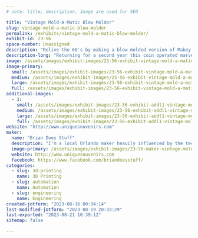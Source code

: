 ```yaml
---
# note: title, description, image are used for SEO

title: "Vintage Mold-A-Matic Blow Molder"
slug: vintage-mold-a-matic-blow-molder
permalink: /exhibits/vintage-mold-a-matic-blow-molder/
exhibit-id: 23-56
space-number: Unassigned
description: "Relive the 60's by making a blow molded version of Makey  on a genuine Mold-A-Matic machine."
description-long: "Returning for a second year this coin operated marvel from 60 years ago will create a plastic souvenir blow molded Makey character while you wait!  During the heyday of roadside attractions in florida you could visit almost anywhere and make a unique souvenir of your visit, this is one of the few surviving machines in full working order.  Machine is provided by Unique Souvenirs of Lake Wales, a family business for 50 years."
image: /assets/images/exhibit-images/23-56-exhibit-vintage-mold-a-matic-blow-molder-3aba0bd1-d04b-43a6-9a8c-adc87efcee94-1-105-c-large.jpeg
image-primary: 
  small: /assets/images/exhibit-images/23-56-exhibit-vintage-mold-a-matic-blow-molder-3aba0bd1-d04b-43a6-9a8c-adc87efcee94-1-105-c-small.jpeg
  medium: /assets/images/exhibit-images/23-56-exhibit-vintage-mold-a-matic-blow-molder-3aba0bd1-d04b-43a6-9a8c-adc87efcee94-1-105-c-medium.jpeg
  large: /assets/images/exhibit-images/23-56-exhibit-vintage-mold-a-matic-blow-molder-3aba0bd1-d04b-43a6-9a8c-adc87efcee94-1-105-c-large.jpeg
  full: /assets/images/exhibit-images/23-56-exhibit-vintage-mold-a-matic-blow-molder-3aba0bd1-d04b-43a6-9a8c-adc87efcee94-1-105-c-full.jpeg
additional-images: 
  - 1:
    small: /assets/images/exhibit-images/23-56-exhibit-addl1-vintage-mold-a-matic-blow-molder-12b5b0db-8266-48c7-a16a-28e5b26b5ace-1-105-c-small.jpeg
    medium: /assets/images/exhibit-images/23-56-exhibit-addl1-vintage-mold-a-matic-blow-molder-12b5b0db-8266-48c7-a16a-28e5b26b5ace-1-105-c-medium.jpeg
    large: /assets/images/exhibit-images/23-56-exhibit-addl1-vintage-mold-a-matic-blow-molder-12b5b0db-8266-48c7-a16a-28e5b26b5ace-1-105-c-large.jpeg
    full: /assets/images/exhibit-images/23-56-exhibit-addl1-vintage-mold-a-matic-blow-molder-12b5b0db-8266-48c7-a16a-28e5b26b5ace-1-105-c-full.jpeg
website: "http://www.uniquesouvenirs.com"
maker: 
  name: "Brian Does Stuff"
  description: "I'm a local Orlando maker heavily influenced by the technologies of yesterday with a particular focus on coin operated and industrial displays repurposed."
  image-primary: /assets/images/exhibit-images/23-56-maker-vintage-mold-a-matic-blow-molder-290964314-376690907785143-7102990712093964203-n-medium.jpg
  website: http://www.uniquesouvenirs.com
  facebook: https://www.facebook.com/briandoesstuff/
categories: 
  - slug: 3d-printing
    name: 3D Printing
  - slug: automation
    name: Automation
  - slug: engineering
    name: Engineering
created-jotform: "2023-08-16 00:34:14"
last-modified-jotform: "2023-08-19 20:33:29"
last-exported: "2023-08-21 10:39:12"
sitemap: false

---
```

